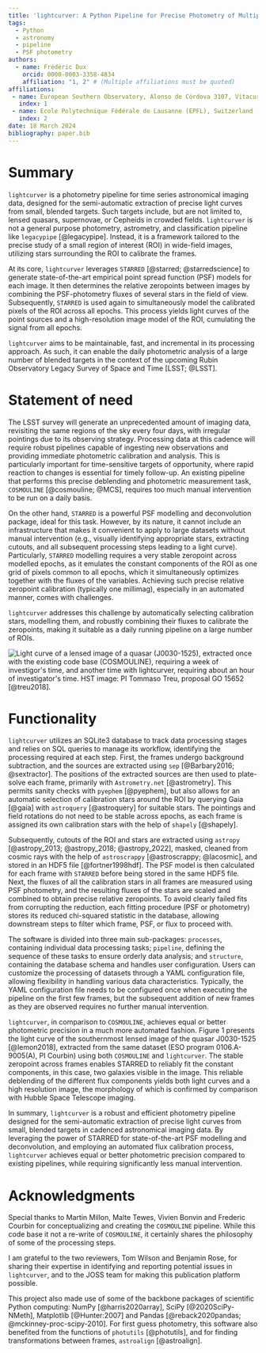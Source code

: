 ```yaml
---
title: 'lightcurver: A Python Pipeline for Precise Photometry of Multiple-Epoch Wide-Field Images'
tags:
  - Python
  - astronomy
  - pipeline
  - PSF photometry
authors:
  - name: Frédéric Dux
    orcid: 0000-0003-3358-4834
    affiliation: "1, 2" # (Multiple affiliations must be quoted)
affiliations:
 - name: European Southern Observatory, Alonso de Córdova 3107, Vitacura, Santiago, Chile
   index: 1
 - name: Ecole Polytechnique Fédérale de Lausanne (EPFL), Switzerland
   index: 2
date: 18 March 2024
bibliography: paper.bib
---
```



# Summary

`lightcurver` is a photometry pipeline for time series astronomical imaging data, 
designed for the semi-automatic extraction of precise light curves from small, blended targets. 
Such targets include, but are not limited to, lensed quasars, supernovae, or Cepheids in crowded fields. 
`lightcurver` is not a general purpose photometry, astrometry, and classification pipeline like `legacypipe` [@legacypipe]. 
Instead, it is a framework tailored to the precise study of a small region of interest (ROI) in wide-field images, 
utilizing stars surrounding the ROI to calibrate the frames.

At its core, `lightcurver` leverages `STARRED` [@starred; @starredscience] to generate state-of-the-art empirical point spread function (PSF) models for each image. 
It then determines the relative zeropoints between images by combining the PSF-photometry fluxes of several stars in the field of view. 
Subsequently, `STARRED` is used again to simultaneously model the calibrated pixels of the ROI across all epochs. 
This process yields light curves of the point sources and a high-resolution image model of the ROI, cumulating the signal from all epochs.

`lightcurver` aims to be maintainable, fast, and incremental in its processing approach. 
As such, it can enable the daily photometric analysis of a large number of blended targets 
in the context of the upcoming Rubin Observatory Legacy Survey of Space and Time [LSST\; @LSST].

# Statement of need

The LSST survey will generate an unprecedented amount of imaging data, 
revisiting the same regions of the sky every four days, with irregular pointings due to its observing strategy.
Processing data at this cadence will require robust pipelines capable of ingesting new observations 
and providing immediate photometric calibration and analysis. 
This is particularly important for time-sensitive targets of opportunity, 
where rapid reaction to changes is essential for timely follow-up. 
An existing pipeline that performs this precise deblending and photometric measurement task, `COSMOULINE` [@cosmouline; @MCS], 
requires too much manual intervention to be run on a daily basis.

On the other hand, `STARRED` is a powerful PSF modelling and deconvolution package, ideal for this task. 
However, by its nature, it cannot include an infrastructure that makes it convenient to apply to large datasets without manual intervention
(e.g., visually identifying appropriate stars, extracting cutouts, and all subsequent processing steps leading to a light curve). 
Particularly, `STARRED` modelling requires a very stable zeropoint across modelled epochs, 
as it emulates the constant components of the ROI as one grid of pixels common to all epochs, 
which it simultaneously optimizes together with the fluxes of the variables. 
Achieving such precise relative zeropoint calibration (typically one millimag), especially in an automated manner, comes with challenges.

`lightcurver` addresses this challenge by automatically selecting calibration stars, modelling them, 
and robustly combining their fluxes to calibrate the zeropoints, 
making it suitable as a daily running pipeline on a large number of ROIs.


![Light curve of a lensed image of a quasar (J0030-1525), extracted once with the existing code base (`COSMOULINE`), 
requiring a week of investigor's time, and another time with `lightcurver`, requiring about an hour of investigator's time. 
HST image: PI Tommaso Treu, proposal GO 15652 [@treu2018].](plot/comparison_with_legacy_pipeline.jpg)


# Functionality

`lightcurver` utilizes an SQLite3 database to track data processing stages and relies on SQL queries to manage its workflow, 
identifying the processing required at each step. 
First, the frames undergo background subtraction, and the sources are extracted using `sep` [@Barbary2016; @sextractor]. 
The positions of the extracted sources are then used to plate-solve each frame, primarily with `Astrometry.net` [@astrometry]. 
This permits sanity checks with `pyephem` [@pyephem], but also allows for an automatic selection of calibration stars around the ROI by querying Gaia [@gaia] 
with `astroquery` [@astroquery] for suitable stars. 
The pointings and field rotations do not need to be stable across epochs, as each frame is assigned its own calibration stars with the help of `shapely` [@shapely].

Subsequently, cutouts of the ROI and stars are extracted using `astropy` [@astropy_2013; @astropy_2018; @astropy_2022], masked, 
cleaned from cosmic rays with the help of `astroscrappy` [@astroscrappy; @lacosmic], 
and stored in an HDF5 file [@fortner1998hdf].
The PSF model is then calculated for each frame with `STARRED` before being stored in the same HDF5 file. 
Next, the fluxes of all the calibration stars in all frames are measured using PSF photometry, 
and the resulting fluxes of the stars are scaled and combined to obtain precise relative zeropoints.
To avoid clearly failed fits from corrupting the reduction, 
each fitting procedure (PSF or photometry) stores its reduced chi-squared statistic in the database, 
allowing downstream steps to filter which frame, PSF, or flux to proceed with. 

The software is divided into three main sub-packages: `processes`, containing individual data processing tasks; 
`pipeline`, defining the sequence of these tasks to ensure orderly data analysis; 
and `structure`, containing the database schema and handles user configuration.
Users can customize the processing of datasets through a YAML configuration file, 
allowing flexibility in handling various data characteristics. 
Typically, the YAML configuration file needs to be configured once when executing 
the pipeline on the first few frames, but the subsequent addition of new frames as 
they are observed requires no further manual intervention.

`lightcurver`, in comparison to `COSMOULINE`, achieves equal or better photometric precision in a much more automated fashion. 
Figure 1 presents the light curve of the southernmost lensed image of the quasar J0030-1525 [@lemon2018], 
extracted from the same dataset (ESO program 0106.A-9005(A), PI Courbin) using both `COSMOULINE` and `lightcurver`. 
The stable zeropoint across frames enables STARRED to reliably fit the constant components, in this case, two galaxies visible in the image. 
This reliable deblending of the different flux components yields both light curves and a high resolution image, 
the morphology of which is confirmed by comparison with Hubble Space Telescope imaging.

In summary, `lightcurver` is a robust and efficient photometry pipeline designed for the semi-automatic extraction 
of precise light curves from small, blended targets in cadenced astronomical imaging data. 
By leveraging the power of STARRED for state-of-the-art PSF modelling and deconvolution, 
and employing an automated flux calibration process, `lightcurver` achieves equal or better photometric precision 
compared to existing pipelines, while requiring significantly less manual intervention.

# Acknowledgments
Special thanks to Martin Millon, Malte Tewes, Vivien Bonvin and Frederic Courbin for conceptualizing and creating the `COSMOULINE` pipeline. 
While this code base it not a re-write of `COSMOULINE`, it certainly shares the philosophy of some of the processing steps.

I am grateful to the two reviewers, Tom Wilson and Benjamin Rose, for sharing their expertise in identifying and reporting potential issues in `lightcurver`,
and to the JOSS team for making this publication platform possible.

This project also made use of some of the backbone packages of scientific Python computing: NumPy [@harris2020array], SciPy [@2020SciPy-NMeth], Matplotlib [@Hunter:2007] and Pandas [@reback2020pandas; @mckinney-proc-scipy-2010]. 
For first guess photometry, this software also benefited from the functions of `photutils` [@photutils], and for finding transformations between frames, `astroalign` [@astroalign].

